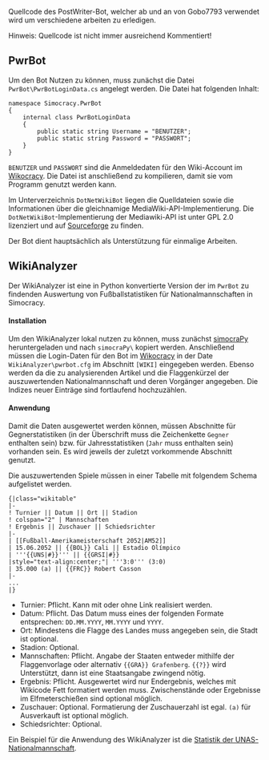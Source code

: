 Quellcode des PostWriter-Bot, welcher ab und an von Gobo7793 verwendet wird um verschiedene arbeiten zu erledigen.

Hinweis: Quellcode ist nicht immer ausreichend Kommentiert!

## PwrBot
Um den Bot Nutzen zu können, muss zunächst die Datei `PwrBot\PwrBotLoginData.cs` angelegt werden. Die Datei hat folgenden Inhalt:
```
namespace Simocracy.PwrBot
{
	internal class PwrBotLoginData
	{
		public static string Username = "BENUTZER";
		public static string Password = "PASSWORT";
	}
}
```
`BENUTZER` und `PASSWORT` sind die Anmeldedaten für den Wiki-Account im [Wikocracy](https://simocracy.de/). Die Datei ist anschließend zu kompilieren, damit sie vom Programm genutzt werden kann.

Im Unterverzeichnis `DotNetWikiBot` liegen die Quelldateien sowie die Informationen über die gleichnamige MediaWiki-API-Implementierung. Die `DotNetWikiBot`-Implementierung der Mediawiki-API ist unter GPL 2.0 lizenziert und auf [Sourceforge](http://dotnetwikibot.sourceforge.net/) zu finden.

Der Bot dient hauptsächlich als Unterstützung für einmalige Arbeiten.



## WikiAnalyzer
Der WikiAnalyzer ist eine in Python konvertierte Version der im `PwrBot` zu findenden Auswertung von Fußballstatistiken für Nationalmannschaften in Simocracy.

#### Installation
Um den WikiAnalyzer lokal nutzen zu können, muss zunächst [simocraPy](https://github.com/Simocracy/simocraPy) heruntergeladen und nach `simocraPy\` kopiert werden. Anschließend müssen die Login-Daten für den Bot im [Wikocracy](https://simocracy.de/) in der Date `WikiAnalyzer\pwrbot.cfg` im Abschnitt `[WIKI]` eingegeben werden. Ebenso werden da die zu analysierenden Artikel und die Flaggenkürzel der auszuwertenden Nationalmannschaft und deren Vorgänger angegeben. Die Indizes neuer Einträge sind fortlaufend hochzuzählen.

#### Anwendung
Damit die Daten ausgewertet werden können, müssen Abschnitte für Gegnerstatistiken (in der Überschrift muss die Zeichenkette `Gegner` enthalten sein) bzw. für Jahresstatistiken (`Jahr` muss enthalten sein) vorhanden sein. Es wird jeweils der zuletzt vorkommende Abschnitt genutzt.

Die auszuwertenden Spiele müssen in einer Tabelle mit folgendem Schema aufgelistet werden.
```
{|class="wikitable"
|-
! Turnier || Datum || Ort || Stadion
! colspan="2" | Mannschaften
! Ergebnis || Zuschauer || Schiedsrichter
|-
| [[Fußball-Amerikameisterschaft 2052|AM52]]
| 15.06.2052 || {{BOL}} Cali || Estadio Olímpico
| '''{{UNS|#}}''' || {{GRSI|#}}
|style="text-align:center;"| '''3:0''' (3:0)
| 35.000 (a) || {{FRC}} Robert Casson
|-
...
|}
```
- Turnier: Pflicht. Kann mit oder ohne Link realisiert werden.
- Datum: Pflicht. Das Datum muss eines der folgenden Formate entsprechen: `DD.MM.YYYY`, `MM.YYYY` und `YYYY`.
- Ort: Mindestens die Flagge des Landes muss angegeben sein, die Stadt ist optional.
- Stadion: Optional.
- Mannschaften: Pflicht. Angabe der Staaten entweder mithilfe der Flaggenvorlage oder alternativ `{{GRA}} Grafenberg`. `{{?}}` wird Unterstützt, dann ist eine Staatsangabe zwingend nötig.
- Ergebnis: Pflicht. Ausgewertet wird nur Endergebnis, welches mit Wikicode Fett formatiert werden muss. Zwischenstände oder Ergebnisse im Elfmeterschießen sind optional möglich.
- Zuschauer: Optional. Formatierung der Zuschauerzahl ist egal. `(a)` für Ausverkauft ist optional möglich.
- Schiedsrichter: Optional.

Ein Beispiel für die Anwendung des WikiAnalyzer ist die [Statistik der UNAS-Nationalmannschaft](https://simocracy.de/Statistik_der_UNAS-Fu%C3%9Fballnationalmannschaft_der_Herren).
